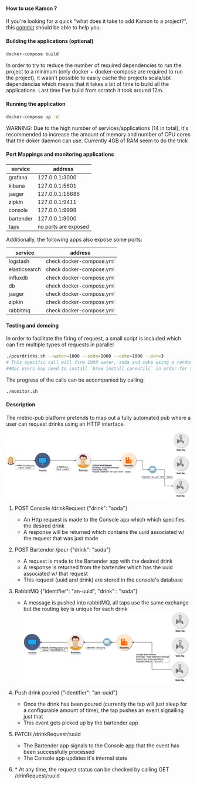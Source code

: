 #### How to use Kamon ?
If you're looking for a quick "what does it take to add Kamon to a project?", this [commit](https://github.com/cmcmteixeira/foobar-tracing-demo/commit/ff05a9cd8ba25e8b500f17794b4d4c9a6ed7c8b6) should be able to help you.
    
#### Building the applications (optional)

```bash
docker-compose build
```
In order to try to reduce the number of required dependencies to run the project to
a minimum (only docker + docker-compose are required to run the project), it wasn't possible to
easily cache the projects scala/sbt dependencias which means that it takes a bit of time to build all the applications.
Last time I've build from scratch it took around 12m. 

#### Running the application

```bash
docker-compose up -d
``` 
WARNING: Due to the high number of services/applications (14 in total), it's recommended to increase the amount of memory and number of CPU cores
that the doker daemon can use. Currently 4GB of RAM seem to do the trick

#### Port Mappings and monitoring applications
| service | address|
|----------------|--------------
| grafana | 127.0.0.1:3000
| kibana | 127.0.0.1:5601
| jaeger | 127.0.0.1:16686
| zipkin | 127.0.0.1:9411
| console | 127.0.0.1:9999
| bartender | 127.0.0.1:9000
| taps | no ports are exposed

Additionally, the following apps also expose some ports:

|service| address |
|-----|----|
| logstash | check docker-compose.yml| 
| elasticsearch | check docker-compose.yml| 
| influxdb | check docker-compose.yml| 
| db | check docker-compose.yml| 
| jaeger | check docker-compose.yml| 
| zipkin | check docker-compose.yml| 
| rabbitmq | check docker-compose.yml| 

#### Testing and demoing
In order to facilitate the firing of request, a small script is included which can fire multiple types of requests in parallel

```bash
./pourdrinks.sh --water=1000 --soda=1000 --coke=1000 --par=3
# This specific call will fire 1000 water, soda and coke using a random order with at most 3 requests being processed in parallel
##Mac users may need to install `brew install coreutils` in order for the script to work
```

The progress of the calls can be accompanied by calling:
```bash
./monitor.sh
```




#### Description
The metric-pub platform pretends to map out a fully automated pub where a user can request 
drinks using an HTTP interface.

![Request Flow](docs/flow1.png?raw=true "") 
1) POST Console /drinkRequest {"drink": "soda"}
    * An Http request is made to the Console app which which specifies the desired drink
    * A response will be returned which contains the uuid associated w/ the request that was just made
2) POST Bartender /pour {"drink": "soda"} 
    * A request is made to the Bartender app with the desired drink 
    * A response is returned from the bartender which has the uuid associated w/ that request
    * This request (uuid and drink) are stored in the console's database
3) RabbitMQ {"identifier": "an-uuid", "drink" : "soda"}
    * A message is pushed into rabbitMQ, all taps use the same exchange but the routing key is unique for each drink
![Request Flow](docs/flow2.png?raw=true "") 

4) Push drink poured {"identifier": "an-uuid"} 
    * Once the drink has been poured (currently the tap will just sleep for a configurable amount of time), 
    the tap pushes an event signalling just that 
    * This event gets picked up by the bartender app
5) PATCH /drinkRequest/:uuid
    * The Bartender app signals to the Console app that the event has been successfully processed
    * The Console app updates it's internal state
6) \* At any time, the request status can be checked by calling GET /drinRequest/:uuid
